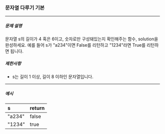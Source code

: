 ### 문자열 다루기 기본

***

##### 문제 설명

문자열 s의 길이가 4 혹은 6이고, 숫자로만 구성돼있는지 확인해주는 함수, solution을 완성하세요. 예를 들어 s가 "a234"이면 False를 리턴하고 "1234"라면 True를 리턴하면 됩니다.


##### 제한사항
 - s는 길이 1 이상, 길이 8 이하인 문자열입니다.

-----

##### 예시
| s | return |
| :-| :-|
| "a234" | false |
| "1234" | true |
